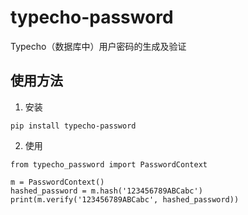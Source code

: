 # typecho-password
Typecho（数据库中）用户密码的生成及验证


## 使用方法

1. 安装

```
pip install typecho-password
```

2. 使用

```
from typecho_password import PasswordContext

m = PasswordContext()
hashed_password = m.hash('123456789ABCabc')
print(m.verify('123456789ABCabc', hashed_password))
```
